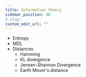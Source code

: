 ```yaml
---
title: Information theory
sidebar_position: 40
# slug: 
custom_edit_url: ""
---
```


- Entropy
- MDL
- Distances
    - Hamming
    - KL divergence
    - Jensen-Shannon Divergence
    - Earth Mover's distance